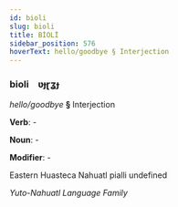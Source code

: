 ```yaml
---
id: bioli
slug: bioli
title: BİOLİ
sidebar_position: 576
hoverText: hello/goodbye § Interjection
---
```


### bioli&emsp;<span kind="abugida">ʋɟɽʓɟ</span>

*hello/goodbye* **§** Interjection

**Verb**: -

**Noun**: -

**Modifier**: -

Eastern Huasteca Nahuatl pialli undefined

*Yuto-Nahuatl Language Family*